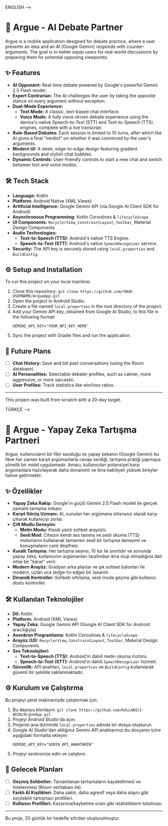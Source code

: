 ENGLISH  -->
# 📱 Argue - AI Debate Partner

Argue is a mobile application designed for debate practice, where a user presents an idea and an AI (Google Gemini) responds with counter-arguments. 
The goal is to better equip users for real-world discussions by preparing them for potential opposing viewpoints.

## ✨ Features

- **AI Opponent:** Real-time debate powered by Google's powerful Gemini 2.5 Flash model.
- **Expert Contrarian:** The AI challenges the user by taking the opposite stance on every argument without exception.
- **Dual-Mode Experience:**
    - **Text Mode:** A classic, text-based chat interface.
    - **Voice Mode:** A fully voice-driven debate experience using the device's native Speech-to-Text (STT) and Text-to-Speech (TTS) engines, complete with a live transcript.
- **Rule-Based Debates:** Each session is limited to 10 turns, after which the AI gives a final "verdict" on whether it was convinced by the user's arguments.
- **Modern UI:** A sleek, edge-to-edge design featuring gradient backgrounds and stylish chat bubbles.
- **Dynamic Controls:** User-friendly controls to start a new chat and switch between text and voice modes.

## 🛠️ Tech Stack

- **Language:** Kotlin
- **Platform:** Android Native (XML Views)
- **Artificial Intelligence:** Google Gemini API (via Google AI Client SDK for Android)
- **Asynchronous Programming:** Kotlin Coroutines & `lifecycleScope`
- **UI Components:** `RecyclerView`, `ConstraintLayout`, `Toolbar`, Material Design Components
- **Audio Technologies:**
    - **Text-to-Speech (TTS):** Android's native TTS Engine.
    - **Speech-to-Text (STT):** Android's native `SpeechRecognizer` service.
- **Security:** The API key is securely stored using `local.properties` and `BuildConfig`.

## ⚙️ Setup and Installation

To run this project on your local machine:

1.  Clone this repository: `git clone https://github.com/YOUR-USERNAME/ArgueApp.git`
2.  Open the project in Android Studio.
3.  Create a file named `local.properties` in the root directory of the project.
4.  Add your Gemini API key, obtained from Google AI Studio, to this file in the following format:
    ```properties
    GEMINI_API_KEY="YOUR_API_KEY_HERE"
    ```
5.  Sync the project with Gradle files and run the application.

## 🔮 Future Plans

- [ ] **Chat History:** Save and list past conversations (using the Room database).
- [ ] **AI Personalities:** Selectable debater profiles, such as calmer, more aggressive, or more sarcastic.
- [ ] **User Profiles:** Track statistics like win/loss ratios.

---
This project was built from scratch with a 20-day target.

TÜRKÇE -->
# 📱 Argue - Yapay Zeka Tartışma Partneri

Argue, kullanıcıların bir fikir sunduğu ve yapay zekanın (Google Gemini) bu fikre her zaman karşıt argümanlarla cevap verdiği, tartışma pratiği yapmaya yönelik bir mobil uygulamadır.
Amacı, kullanıcıları potansiyel karşı argümanlara hazırlayarak daha donanımlı ve ikna kabiliyeti yüksek bireyler haline getirmektir.

## ✨ Özellikler

- **Yapay Zeka Rakip:** Google'ın güçlü Gemini 2.5 Flash modeli ile gerçek zamanlı tartışma imkanı.
- **Karşıt Görüş Uzmanı:** AI, sunulan her argümana istisnasız olarak karşı çıkarak kullanıcıyı zorlar.
- **Çift Modlu Deneyim:**
    - **Metin Modu:** Klasik yazılı sohbet arayüzü.
    - **Sesli Mod:** Cihazın kendi ses tanıma ve sesli okuma (TTS) motorlarını kullanarak tamamen sesli bir tartışma deneyimi ve konuşmaların canlı deşifresi.
- **Kurallı Tartışma:** Her tartışma seansı, 10 tur ile sınırlıdır ve sonunda yapay zeka, kullanıcının argümanları tarafından ikna olup olmadığına dair nihai bir "karar" verir.
- **Modern Arayüz:** Gradyan arka planlar ve şık sohbet balonları ile modern, uçtan uca (edge-to-edge) bir tasarım.
- **Dinamik Kontroller:** Sohbeti sıfırlama, sesli moda geçme gibi kullanıcı dostu kontroller.

## 🛠️ Kullanılan Teknolojiler

- **Dil:** Kotlin
- **Platform:** Android (XML Views)
- **Yapay Zeka:** Google Gemini API (Google AI Client SDK for Android aracılığıyla)
- **Asenkron Programlama:** Kotlin Coroutines & `lifecycleScope`
- **Arayüz (UI):** `RecyclerView`, `ConstraintLayout`, `Toolbar`, Material Design Components
- **Ses Teknolojileri:**
    - **Text-to-Speech (TTS):** Android'in dahili metin okuma motoru.
    - **Speech-to-Text (STT):** Android'in dahili `SpeechRecognizer` hizmeti.
- **Güvenlik:** API anahtarı, `local.properties` ve `BuildConfig` kullanılarak güvenli bir şekilde saklanmaktadır.

## ⚙️ Kurulum ve Çalıştırma

Bu projeyi yerel makinenizde çalıştırmak için:

1.  Bu depoyu klonlayın: `git clone https://github.com/KULLANICI-ADIN/ArgueApp.git`
2.  Projeyi Android Studio'da açın.
3.  Projenin ana dizininde `local.properties` adında bir dosya oluşturun.
4.  Google AI Studio'dan aldığınız Gemini API anahtarınızı bu dosyanın içine aşağıdaki formatta ekleyin:
    ```properties
    GEMINI_API_KEY="SENIN_API_ANAHTARIN"
    ```
5.  Projeyi senkronize edin ve çalıştırın.

## 🔮 Gelecek Planları

- [ ] **Geçmiş Sohbetler:** Tamamlanan tartışmaların kaydedilmesi ve listelenmesi (Room veritabanı ile).
- [ ] **Farklı AI Kişilikleri:** Daha sakin, daha agresif veya daha alaycı gibi seçilebilir tartışmacı profilleri.
- [ ] **Kullanıcı Profilleri:** Kazanma/kaybetme oranı gibi istatistiklerin tutulması.

---
Bu proje, 20 günlük bir hedefle sıfırdan oluşturulmuştur.
